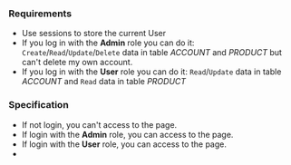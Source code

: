 ### Requirements
- Use sessions to store the current User
- If you log in with the **Admin** role you can do it: `Create`/`Read`/`Update`/`Delete` data in table _ACCOUNT_ and
  _PRODUCT_ but can't delete my own account.
- If you log in with the **User** role you can do it: `Read`/`Update` data in table _ACCOUNT_ and `Read` data in
  table _PRODUCT_

### Specification

- If not login, you can't access to the page.
- If login with the **Admin** role, you can access to the page.
- If login with the **User** role, you can access to the page.
- 

